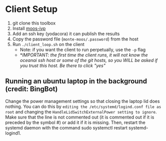 # Client Setup
1. git clone this toolbox
2. Install [moos-ivp](http://moos-ivp.org)
3. Add an ssh key (yodacora) it can publish the results
4. Copy the password file (`monte-moos/.password`) from the host
5. Run `./client_loop.sh` on the client
   - Note: if you want the client to run perpetually, use the `-p` flag
   - **IMPORTANT: the first time the client runs, it will not know the oceanai ssh host or some of the git hosts, so you WILL be asked if you trust this host. Be there to click "yes"*

## Running an ubuntu laptop in the background (credit: BingBot)
Change the power management settings so that closing the laptop lid does nothing. You can do this by `editing the /etc/systemd/logind.conf file as root` and changing the `HandleLidSwitchExternalPower setting to ignore`. Make sure that the line is not commented out (it is commented out if it is preceded by the symbol #) or add it if it is missing. Then, restart the systemd daemon with the command sudo systemctl restart systemd-logind1. 

